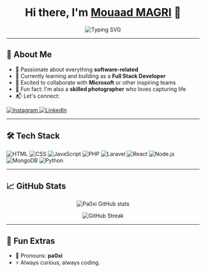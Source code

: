 <h1 align="center">
  Hi there, I'm <a href="https://instagram.com/mouuuuu3ad" target="_blank">Mouaad MAGRI</a> 👋
</h1>

<p align="center">
  <img src="https://readme-typing-svg.herokuapp.com?font=Fira+Code&size=26&pause=1000&center=true&vCenter=true&width=435&lines=I'm+Mouaad+Magri;A+Full-Stack+Developer;Passionate+about+Software;Skilled+Photographer+%F0%9F%93%B7" alt="Typing SVG" />
</p>

---

## 🌟 About Me

- 👀 Passionate about everything **software-related**
- 🌱 Currently learning and building as a **Full Stack Developer**
- 🤝 Excited to collaborate with **Microsoft** or other inspiring teams
- 📸 Fun fact: I'm also a **skilled photographer** who loves capturing life
- 📬 Let's connect:

<p align="left">
  <a href="https://instagram.com/mouuuuu3ad" target="_blank">
    <img src="https://img.shields.io/badge/Instagram-%23E4405F.svg?style=for-the-badge&logo=instagram&logoColor=white" alt="Instagram" />
  </a>
  <a href="https://www.linkedin.com/in/mouaad-magri-20b8932a8/" target="_blank">
    <img src="https://img.shields.io/badge/LinkedIn-Mouaad%20Magri-%230077B5?style=for-the-badge&logo=linkedin&logoColor=white" alt="LinkedIn" />
  </a>
</p>

---

## 🛠 Tech Stack

![HTML](https://img.shields.io/badge/-HTML5-E34F26?style=for-the-badge&logo=html5&logoColor=white)
![CSS](https://img.shields.io/badge/-CSS3-1572B6?style=for-the-badge&logo=css3)
![JavaScript](https://img.shields.io/badge/-JavaScript-F7DF1E?style=for-the-badge&logo=javascript&logoColor=black)
![PHP](https://img.shields.io/badge/-PHP-777BB4?style=for-the-badge&logo=php&logoColor=white)
![Laravel](https://img.shields.io/badge/-Laravel-FF2D20?style=for-the-badge&logo=laravel&logoColor=white)
![React](https://img.shields.io/badge/-React-61DAFB?style=for-the-badge&logo=react&logoColor=black)
![Node.js](https://img.shields.io/badge/-Node.js-339933?style=for-the-badge&logo=node.js&logoColor=white)
![MongoDB](https://img.shields.io/badge/-MongoDB-47A248?style=for-the-badge&logo=mongodb&logoColor=white)
![Python](https://img.shields.io/badge/-Python-3776AB?style=for-the-badge&logo=python&logoColor=white)

---

## 📈 GitHub Stats

<p align="center">
  <img src="https://github-readme-stats.vercel.app/api?username=pa0xi&show_icons=true&theme=radical" alt="Pa0xi GitHub stats" />
</p>

<p align="center">
  <img src="https://github-readme-streak-stats.herokuapp.com?user=pa0xi&theme=radical&hide_border=false" alt="GitHub Streak" />
</p>

---

## 📍 Fun Extras

- 💬 Pronouns: **pa0xi**
- ⚡ Always curious, always coding.
